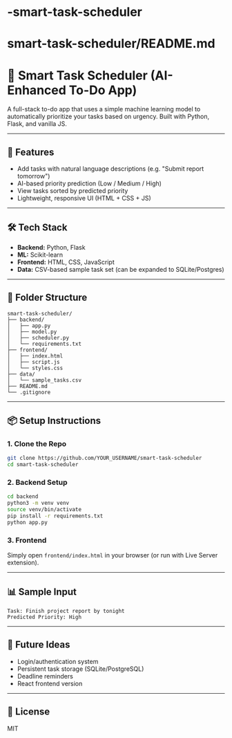 # -smart-task-scheduler
# smart-task-scheduler/README.md

# 🧠 Smart Task Scheduler (AI-Enhanced To-Do App)

A full-stack to-do app that uses a simple machine learning model to automatically prioritize your tasks based on urgency. Built with Python, Flask, and vanilla JS.

---

## 🚀 Features
- Add tasks with natural language descriptions (e.g. "Submit report tomorrow")
- AI-based priority prediction (Low / Medium / High)
- View tasks sorted by predicted priority
- Lightweight, responsive UI (HTML + CSS + JS)

---

## 🛠️ Tech Stack
- **Backend:** Python, Flask
- **ML:** Scikit-learn
- **Frontend:** HTML, CSS, JavaScript
- **Data:** CSV-based sample task set (can be expanded to SQLite/Postgres)

---

## 📁 Folder Structure
```
smart-task-scheduler/
├── backend/
│   ├── app.py
│   ├── model.py
│   ├── scheduler.py
│   └── requirements.txt
├── frontend/
│   ├── index.html
│   ├── script.js
│   └── styles.css
├── data/
│   └── sample_tasks.csv
├── README.md
└── .gitignore
```

---

## 📦 Setup Instructions

### 1. Clone the Repo
```bash
git clone https://github.com/YOUR_USERNAME/smart-task-scheduler
cd smart-task-scheduler
```

### 2. Backend Setup
```bash
cd backend
python3 -m venv venv
source venv/bin/activate
pip install -r requirements.txt
python app.py
```

### 3. Frontend
Simply open `frontend/index.html` in your browser (or run with Live Server extension).

---

## 📊 Sample Input
```
Task: Finish project report by tonight
Predicted Priority: High
```

---

## 📌 Future Ideas
- Login/authentication system
- Persistent task storage (SQLite/PostgreSQL)
- Deadline reminders
- React frontend version

---

## 📄 License
MIT
